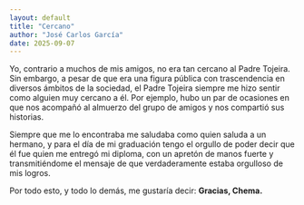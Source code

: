 ```yaml
---
layout: default
title: "Cercano"
author: "José Carlos García"
date: 2025-09-07
---
```


Yo, contrario a muchos de mis amigos, no era tan cercano al Padre Tojeira. Sin embargo, a pesar de que era una figura pública con trascendencia en diversos ámbitos de la sociedad, el Padre Tojeira siempre me hizo sentir como alguien muy cercano a él. Por ejemplo, hubo un par de ocasiones en que nos acompañó al almuerzo del grupo de amigos y nos compartió sus historias.  

Siempre que me lo encontraba me saludaba como quien saluda a un hermano, y para el día de mi graduación tengo el orgullo de poder decir que él fue quien me entregó mi diploma, con un apretón de manos fuerte y transmitiéndome el mensaje de que verdaderamente estaba orgulloso de mis logros.  

Por todo esto, y todo lo demás, me gustaría decir: **Gracias, Chema.**

